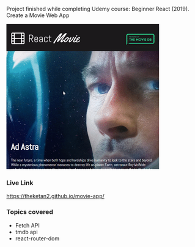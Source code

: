 Project finished while completing Udemy course: Beginner React (2019). Create a Movie Web App

![alt text](screen/screen.gif)

### Live Link

https://theketan2.github.io/movie-app/

### Topics covered

- Fetch API
- tmdb api
- react-router-dom
